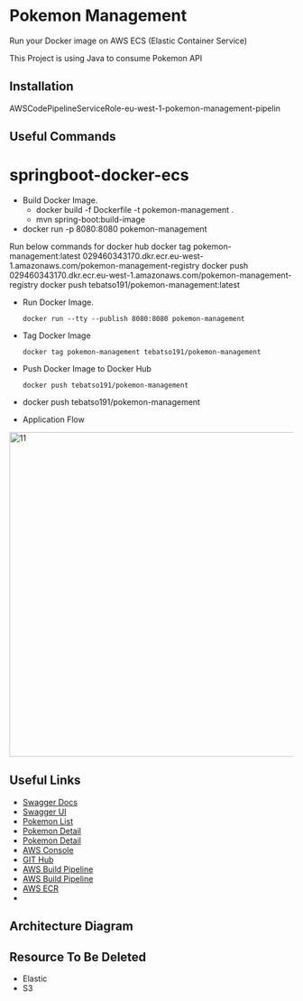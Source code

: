 # Pokemon Management
Run your Docker image on AWS ECS (Elastic Container Service)

This Project is using Java to consume Pokemon API


## Installation
AWSCodePipelineServiceRole-eu-west-1-pokemon-management-pipelin
## Useful Commands
# springboot-docker-ecs


- Build Docker Image.
  - docker build -f Dockerfile -t pokemon-management .
  - mvn spring-boot:build-image
- docker run -p 8080:8080 pokemon-management


Run below commands for docker hub
docker tag pokemon-management:latest 029460343170.dkr.ecr.eu-west-1.amazonaws.com/pokemon-management-registry
docker push 029460343170.dkr.ecr.eu-west-1.amazonaws.com/pokemon-management-registry
docker push tebatso191/pokemon-management:latest

- Run Docker Image.

      docker run --tty --publish 8080:8080 pokemon-management

- Tag Docker Image

      docker tag pokemon-management tebatso191/pokemon-management

- Push Docker Image to Docker Hub

      docker push tebatso191/pokemon-management
- docker push tebatso191/pokemon-management 

- Application Flow

<img width="576" alt="11" src="https://user-images.githubusercontent.com/25712816/91267149-570d0780-e790-11ea-8497-806b30cbcfc2.PNG">


## Useful Links

- [Swagger Docs](http://localhost:8181/microservice-docs)
- [Swagger UI](http://localhost:8181/swagger-ui/)
- [Pokemon List](https://pokeapi.co/api/v2/pokemon-species/)
- [Pokemon Detail](https://pokeapi.co/api/v2/pokemon-species/1)
- [Pokemon Detail](https://pokeapi.co/api/v2/pokemon-species/)
- [AWS Console](https://eu-west-1.console.aws.amazon.com/console/home?region=eu-west-1#)
- [GIT Hub](https://github.com/tebatso191/pokemon-management)
- [AWS Build Pipeline](https://eu-west-1.console.aws.amazon.com/codesuite/codepipeline/pipelines/pokemon-management-pipeline/view?region=eu-west-1)
- [AWS Build Pipeline](http://pokemonmanagement-env.eba-ypgcpqdm.eu-west-1.elasticbeanstalk.com/)
- [AWS ECR](https://eu-west-1.console.aws.amazon.com/ecr/repositories/private/029460343170/pokemon-management-registry?region=eu-west-1)
- 
## Architecture Diagram
## Resource To Be Deleted
- Elastic
- S3 
